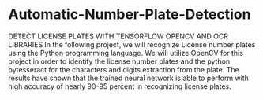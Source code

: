 # Automatic-Number-Plate-Detection

DETECT LICENSE PLATES WITH TENSORFLOW OPENCV AND OCR LIBRARIES
In the following project, we will recognize License number plates using the Python programming language. We will utilize OpenCV for this project in order to identify the license number plates and the python pytesseract for the characters and digits extraction from the plate. The results have shown that the trained neural network is able to perform with high accuracy of nearly 90-95 percent in recognizing license plates.
